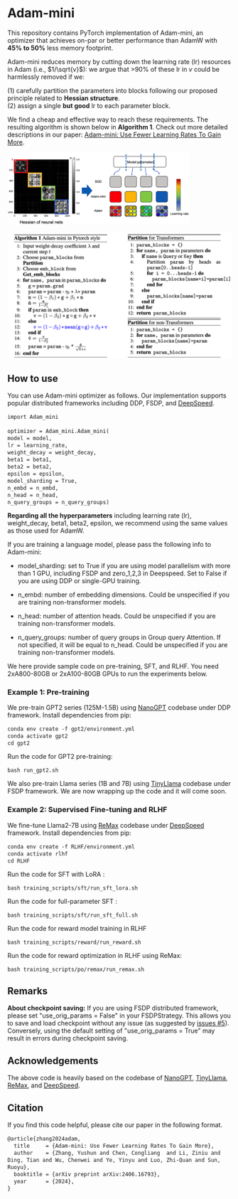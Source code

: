 # Adam-mini
This repository contains PyTorch implementation of Adam-mini,  an optimizer that achieves on-par or better performance than AdamW with **45% to 50%** less memory footprint.  

Adam-mini reduces memory by cutting down the learning rate (lr) resources in Adam (i.e.,  $1/\sqrt{v}$): we argue that >90% of these lr in $v$ could be harmlessly removed if we:

(1) carefully partition the parameters into blocks following our proposed principle related to **Hessian structure**.  
(2) assign a single **but good** lr to each parameter block.  

We find a cheap and effective way to reach these requirements. The resulting algorithm is shown below in **Algorithm 1**. Check out more detailed descriptions in our paper: [Adam-mini: Use Fewer Learning Rates To Gain More](https://arxiv.org/abs/2406.16793).

<img src="figures/illustration.png" style="zoom:40%;" />



![](figures/adam-mini.png)



## How to use 

You can use Adam-mini optimizer as follows. Our implementation supports popular distributed frameworks including DDP, FSDP, and [DeepSpeed](https://github.com/microsoft/DeepSpeedExamples/tree/master/applications/DeepSpeed-Chat).

```
import Adam_mini

optimizer = Adam_mini.Adam_mini(
model = model, 
lr = learning_rate, 
weight_decay = weight_decay, 
beta1 = beta1, 
beta2 = beta2, 
epsilon = epsilon,
model_sharding = True, 
n_embd = n_embd, 
n_head = n_head, 
n_query_groups = n_query_groups)
```



**Regarding all the hyperparameters** including learning rate (lr), weight_decay, beta1, beta2, epsilon, we recommend using the same values as those used for AdamW.



If you are training a language model, please pass the following info to Adam-mini:

- model_sharding: set to True if you are using model parallelism with more than 1 GPU, including FSDP and zero_1,2,3 in Deepspeed. Set to False if you are using DDP or single-GPU training.

- n_embd: number of embedding dimensions. Could be unspecified if you are training non-transformer models.
- n_head: number of attention heads. Could be unspecified if you are training non-transformer models.
- n_query_groups: number of query groups in Group query Attention. If not specified, it will be equal to n_head. Could be unspecified if you are training non-transformer models.



We here provide sample code on pre-training, SFT, and RLHF. You need  2xA800-80GB or 2xA100-80GB GPUs to run the experiments below.

### Example 1: Pre-training 

We pre-train GPT2 series (125M-1.5B) using [NanoGPT](https://github.com/karpathy/nanoGPT) codebase under DDP framework.  Install dependencies from pip:

```
conda env create -f gpt2/environment.yml
conda activate gpt2
cd gpt2
```

Run the code for GPT2 pre-training:

```
bash run_gpt2.sh 
```

We also pre-train Llama series (1B and 7B) using  [TinyLlama](https://github.com/jzhang38/TinyLlama) codebase under FSDP framework. We are now wrapping up the code and it will come soon.

### Example 2: Supervised Fine-tuning and RLHF 

We fine-tune Llama2-7B using  [ReMax](https://github.com/liziniu/ReMax) codebase under [DeepSpeed](https://github.com/microsoft/DeepSpeedExamples/tree/master/applications/DeepSpeed-Chat) framework.  Install dependencies from pip:

```
conda env create -f RLHF/environment.yml
conda activate rlhf
cd RLHF
```

Run the code for SFT with LoRA :

```
bash training_scripts/sft/run_sft_lora.sh 
```

Run the code for full-parameter SFT :

```
bash training_scripts/sft/run_sft_full.sh
```

Run the code for reward model training in RLHF 

```
bash training_scripts/reward/run_reward.sh 
```

Run the code for reward optimization in RLHF using ReMax:

```
bash training_scripts/po/remax/run_remax.sh 
```



## Remarks

**About checkpoint saving:**  If you are using FSDP distributed framework, please set "use_orig_params  = False"  in your FSDPStrategy. This allows you to save and load checkpoint without any issue (as suggested by [issues #5](https://github.com/zyushun/Adam-mini/issues/5)).   Conversely, using the default setting of "use_orig_params = True" may result in errors during checkpoint saving. 


## Acknowledgements

The above code is heavily based on the codebase of [NanoGPT](https://github.com/karpathy/nanoGPT),  [TinyLlama](https://github.com/jzhang38/TinyLlama),  [ReMax](https://github.com/liziniu/ReMax), and [DeepSpeed](https://github.com/microsoft/DeepSpeedExamples/tree/master/applications/DeepSpeed-Chat). 

## Citation

If you find this code helpful, please cite our paper in the following format.

```
@article{zhang2024adam,
  title     = {Adam-mini: Use Fewer Learning Rates To Gain More},
  author    = {Zhang, Yushun and Chen, Congliang  and Li, Ziniu and Ding, Tian and Wu, Chenwei and Ye, Yinyu and Luo, Zhi-Quan and Sun, Ruoyu},
  booktitle = {arXiv preprint arXiv:2406.16793},
  year      = {2024},
}
```
